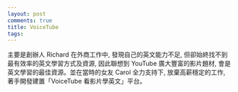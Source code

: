 ```yaml
---
layout: post
comments: true
title: VoiceTube
tags: 
---
```

主要是創辦人 Richard 在外商工作中, 發現自己的英文能力不足, 但卻始終找不到最有效率的英文學習方式及資源, 因此聯想到 YouTube 廣大豐富的影片題材, 會是英文學習的最佳資源。並在當時的女友 Carol 全力支持下, 放棄高薪穩定的工作, 著手開發建置「VoiceTube 看影片學英文」平台。

